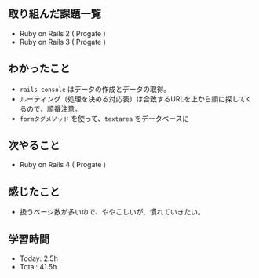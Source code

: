 ## 取り組んだ課題一覧
- Ruby on Rails 2 ( Progate )
- Ruby on Rails 3 ( Progate ) 
## わかったこと
- ```rails console``` はデータの作成とデータの取得。
- ルーティング（処理を決める対応表）は合致するURLを上から順に探してくるので、順番注意。
- ```formタグメソッド``` を使って、```textarea``` をデータベースに
## 次やること
- Ruby on Rails 4 ( Progate )
## 感じたこと
- 扱うページ数が多いので、ややこしいが、慣れていきたい。
## 学習時間
- Today: 2.5h
- Total: 41.5h
